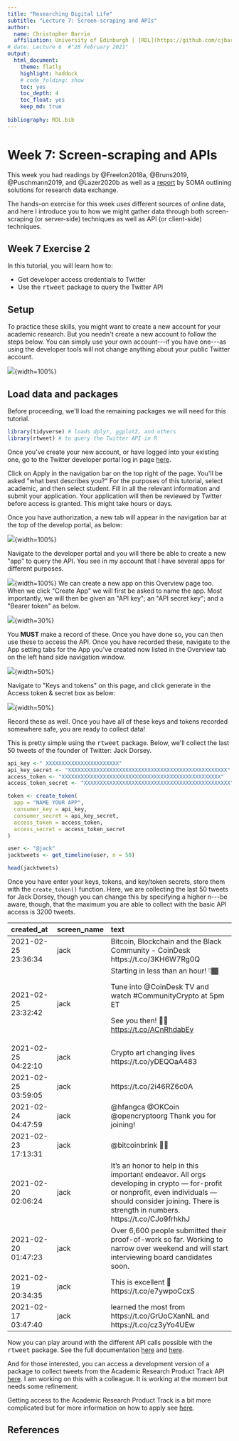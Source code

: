 ```yaml
---
title: "Researching Digital Life"
subtitle: "Lecture 7: Screen-scraping and APIs"
author:
  name: Christopher Barrie
  affiliation: University of Edinburgh | [RDL](https://github.com/cjbarrie/RDL-Ed)
# date: Lecture 6  #"28 February 2021"
output: 
  html_document:
    theme: flatly
    highlight: haddock
    # code_folding: show
    toc: yes
    toc_depth: 4
    toc_float: yes
    keep_md: true
    
bibliography: RDL.bib    
---
```



# Week 7: Screen-scraping and APIs

This week you had readings by @Freelon2018a, @Bruns2019, @Puschmann2019, and @Lazer2020b as well as a [report](https://www.disinfobservatory.org/download/26541) by SOMA outlining solutions for research data exchange. 

The hands-on exercise for this week uses different sources of online data, and here I introduce you to how we might gather data through both screen-scraping (or server-side) techniques as well as API (or client-side) techniques.

## Week 7 Exercise 2

In this tutorial, you will learn how to:

* Get developer access credentials to Twitter
* Use the <tt>rtweet</tt> package to query the Twitter API

## Setup 

To practice these skills, you might want to create a new account for your academic research. But you needn't create a new account to follow the steps below. You can simply use your own account---if you have one---as using the developer tools will not change anything about your public Twitter account. 

![](images/twitterdev.png){width=100%}

##  Load data and packages 

Before proceeding, we'll load the remaining packages we will need for this tutorial.


```r
library(tidyverse) # loads dplyr, ggplot2, and others
library(rtweet) # to query the Twitter API in R
```

Once you've create your new account, or have logged into your existing one, go to the Twitter developer portal log in page [here](https://developer.twitter.com/en).

Click on Apply in the navigation bar on the top right of the page. You'll be asked "what best describes you?" For the purposes of this tutorial, select academic, and then select student. Fill in all the relevant information and submit your application. Your application will then be reviewed by Twitter before access is granted. This might take hours or days.

Once you have authorization, a new tab will appear in the navigation bar at the top of the develop portal, as below:

![](images/twitterdev2.png){width=100%}

Navigate to the developer portal and you will there be able to create a new "app" to query the API. You see in my account that I have several apps for different purposes.

![](images/twitterdev3.png){width=100%}
We can create a new app on this Overview page too. When we click "Create App" we will first be asked to name the app. Most importantly, we will then be given an "API key"; an "API secret key"; and a "Bearer token" as below.

![](images/twitterdev4.png){width=30%}

You **MUST** make a record of these. Once you have done so, you can then use these to access the API. Once you have recorded these, navigate to the App setting tabs for the App you've created now listed in the Overview tab on the left hand side navigation window.

![](images/twitterdev5.png){width=50%}

Navigate to "Keys and tokens" on this page, and click generate in the Access token & secret box as below:

![](images/twitterdev6.png){width=50%}

Record these as well. Once you have all of these keys and tokens recorded somewhere safe, you are ready to collect data!

This is pretty simple using the <tt>rtweet</tt> package. Below, we'll collect the last 50 tweets of the founder of Twitter: Jack Dorsey. 


```r
api_key <-" XXXXXXXXXXXXXXXXXXXXXXX"
api_key_secret <- "XXXXXXXXXXXXXXXXXXXXXXXXXXXXXXXXXXXXXXXXXXXXXXXXXX"
access_token <- "XXXXXXXXXXXXXXXXXXXXXXXXXXXXXXXXXXXXXXXXXXXXXXXXXX"
access_token_secret <- "XXXXXXXXXXXXXXXXXXXXXXXXXXXXXXXXXXXXXXXXXXXXXX"

token <- create_token(
  app = "NAME YOUR APP",
  consumer_key = api_key,
  consumer_secret = api_key_secret,
  access_token = access_token,
  access_secret = access_token_secret
)

user <- "@jack"
jacktweets <- get_timeline(user, n = 50)

head(jacktweets)
```

Once you have enter your keys, tokens, and key/token secrets, store them with the `create_token()` function. Here, we are collecting the last 50 tweets for Jack Dorsey, though you can change this by specifying a higher n---be aware, though, that the maximum you are able to collect with the basic API access is 3200 tweets. 

<table class="table table-striped table-hover table-condensed table-responsive" style="margin-left: auto; margin-right: auto;">
 <thead>
  <tr>
   <th style="text-align:left;"> created_at </th>
   <th style="text-align:left;"> screen_name </th>
   <th style="text-align:left;"> text </th>
  </tr>
 </thead>
<tbody>
  <tr>
   <td style="text-align:left;"> 2021-02-25 23:36:34 </td>
   <td style="text-align:left;"> jack </td>
   <td style="text-align:left;"> Bitcoin, Blockchain and the Black Community - CoinDesk https://t.co/3KH6W7Rg0Q </td>
  </tr>
  <tr>
   <td style="text-align:left;"> 2021-02-25 23:32:42 </td>
   <td style="text-align:left;"> jack </td>
   <td style="text-align:left;"> Starting in less than an hour! 👇🏾

Tune into @CoinDesk TV and watch #CommunityCrypto at 5pm ET 

See you then! ✊🏾 https://t.co/ACnRhdabEy </td>
  </tr>
  <tr>
   <td style="text-align:left;"> 2021-02-25 04:22:10 </td>
   <td style="text-align:left;"> jack </td>
   <td style="text-align:left;"> Crypto art changing lives https://t.co/yDEQOaA483 </td>
  </tr>
  <tr>
   <td style="text-align:left;"> 2021-02-25 03:59:05 </td>
   <td style="text-align:left;"> jack </td>
   <td style="text-align:left;"> https://t.co/2i46RZ6c0A </td>
  </tr>
  <tr>
   <td style="text-align:left;"> 2021-02-24 04:47:59 </td>
   <td style="text-align:left;"> jack </td>
   <td style="text-align:left;"> @hfangca @OKCoin @opencryptoorg Thank you for joining! </td>
  </tr>
  <tr>
   <td style="text-align:left;"> 2021-02-23 17:13:31 </td>
   <td style="text-align:left;"> jack </td>
   <td style="text-align:left;"> @bitcoinbrink 🙏🏼 </td>
  </tr>
  <tr>
   <td style="text-align:left;"> 2021-02-20 02:06:24 </td>
   <td style="text-align:left;"> jack </td>
   <td style="text-align:left;"> It’s an honor to help in this important endeavor. All orgs developing in crypto — for-profit or nonprofit, even individuals — should consider joining. There is strength in numbers. https://t.co/CJo9frhkhJ </td>
  </tr>
  <tr>
   <td style="text-align:left;"> 2021-02-20 01:47:23 </td>
   <td style="text-align:left;"> jack </td>
   <td style="text-align:left;"> Over 6,600 people submitted their proof-of-work so far. Working to narrow over weekend and will start interviewing board candidates soon. </td>
  </tr>
  <tr>
   <td style="text-align:left;"> 2021-02-19 20:34:35 </td>
   <td style="text-align:left;"> jack </td>
   <td style="text-align:left;"> This is excellent 🧡 https://t.co/e7ywpoCcxS </td>
  </tr>
  <tr>
   <td style="text-align:left;"> 2021-02-17 03:47:40 </td>
   <td style="text-align:left;"> jack </td>
   <td style="text-align:left;"> learned the most from https://t.co/GrUoCXanNL and https://t.co/cz3yYo4UEw </td>
  </tr>
</tbody>
</table>

Now you can play around with the different API calls possible with the <tt>rtweet</tt> package. See the full documentation [here](https://cran.r-project.org/web/packages/rtweet/rtweet.pdf) and [here](https://github.com/ropensci/rtweet).

And for those interested, you can access a development version of a package to collect tweets from the Academic Research Product Track API [here](https://github.com/cjbarrie/academictwitteR). I am working on this with a colleague. It is working at the moment but needs some refinement.

Getting access to the Academic Research Product Track is a bit more complicated but for more information on how to apply see [here](https://developer.twitter.com/en/solutions/academic-research/products-for-researchers). 

## References
